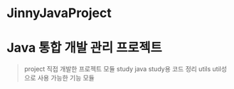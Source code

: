 # JinnyJavaProject
Java 통합 개발 관리 프로젝트
=======================

> project
  직접 개발한 프로젝트 모듈
> study
  java study용 코드 정리
> utils
  util성으로 사용 가능한 기능 모듈
